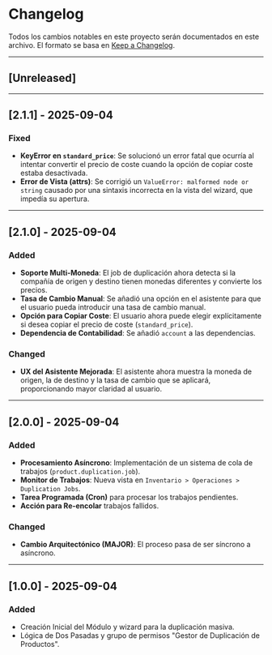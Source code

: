 # Changelog

Todos los cambios notables en este proyecto serán documentados en este archivo.
El formato se basa en [Keep a Changelog](https://keepachangelog.com/en/1.0.0/).

---
## [Unreleased]

---
## [2.1.1] - 2025-09-04

### Fixed
- **KeyError en `standard_price`**: Se solucionó un error fatal que ocurría al intentar convertir el precio de coste cuando la opción de copiar coste estaba desactivada.
- **Error de Vista (attrs)**: Se corrigió un `ValueError: malformed node or string` causado por una sintaxis incorrecta en la vista del wizard, que impedía su apertura.

---
## [2.1.0] - 2025-09-04

### Added
- **Soporte Multi-Moneda**: El job de duplicación ahora detecta si la compañía de origen y destino tienen monedas diferentes y convierte los precios.
- **Tasa de Cambio Manual**: Se añadió una opción en el asistente para que el usuario pueda introducir una tasa de cambio manual.
- **Opción para Copiar Coste**: El usuario ahora puede elegir explícitamente si desea copiar el precio de coste (`standard_price`).
- **Dependencia de Contabilidad**: Se añadió `account` a las dependencias.

### Changed
- **UX del Asistente Mejorada**: El asistente ahora muestra la moneda de origen, la de destino y la tasa de cambio que se aplicará, proporcionando mayor claridad al usuario.

---
## [2.0.0] - 2025-09-04

### Added
- **Procesamiento Asíncrono**: Implementación de un sistema de cola de trabajos (`product.duplication.job`).
- **Monitor de Trabajos**: Nueva vista en `Inventario > Operaciones > Duplication Jobs`.
- **Tarea Programada (Cron)** para procesar los trabajos pendientes.
- **Acción para Re-encolar** trabajos fallidos.

### Changed
- **Cambio Arquitectónico (MAJOR)**: El proceso pasa de ser síncrono a asíncrono.

---
## [1.0.0] - 2025-09-04

### Added
- Creación Inicial del Módulo y wizard para la duplicación masiva.
- Lógica de Dos Pasadas y grupo de permisos "Gestor de Duplicación de Productos".